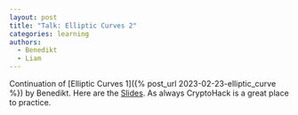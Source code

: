 ```yaml
---
layout: post
title: "Talk: Elliptic Curves 2"
categories: learning
authors:
  - Benedikt
  - Liam
---
```


Continuation of [Elliptic Curves 1]({% post_url 2023-02-23-elliptic_curve %}) by Benedikt. Here are the [Slides](/talks/?2023-03-09-elliptic-curve-2). As always CryptoHack is a great place to practice.
